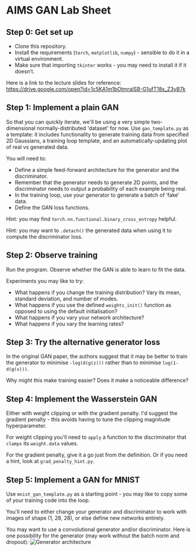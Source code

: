 # AIMS GAN Lab Sheet

## Step 0: Get set up
- Clone this repository.
- Install the requirements (`torch`, `matplotlib`, `numpy`) - sensible to do it in a virtual environment.
- Make sure that importing `tkinter` works - you may need to install it if it doesn’t.

Here is a link to the lecture slides for reference: https://drive.google.com/open?id=1c5KA1m1bOtmralSB-G1ufT18s_Z3yB7k

## Step 1: Implement a plain GAN
So that you can quickly iterate, we'll be using a very simple two-dimensional normally-distributed 'dataset' for now. Use `gan_template.py` as a template: it includes functionality to generate training data from specified 2D Gaussians, a training loop template, and an automatically-updating plot of real vs generated data.

You will need to:
 - Define a simple feed-forward architecture for the generator and the discriminator.
 - Remember that the generator needs to generate 2D points, and the discriminator needs to output a probability of each example being real.
 - In the training loop, use your generator to generate a batch of ‘fake’ data.
 - Define the GAN loss functions.

Hint: you may find `torch.nn.functional.binary_cross_entropy` helpful.

Hint: you may want to `.detach()` the generated data when using it to compute the discriminator loss.

## Step 2: Observe training
Run the program. Observe whether the GAN is able to learn to fit the data.

Experiments you may like to try:
 - What happens if you change the training distribution? Vary its mean, standard deviation, and number of modes.
 - What happens if you use the defined `weights_init()` function as opposed to using the default initialisation?
 - What happens if you vary your network architecture?
 - What happens if you vary the learning rates?

## Step 3: Try the alternative generator loss
In the original GAN paper, the authors suggest that it may be better to train the generator to minimise `-log(d(g(z)))` rather than to minimise `log(1-d(g(x)))`.

Why might this make training easier? Does it make a noticeable difference?

## Step 4: Implement the Wasserstein GAN
Either with weight clipping or with the gradient penalty. I'd suggest the gradient penalty - this avoids having to tune the clipping magnitude hyperparameter.

For weight clipping you'll need to `apply` a function to the discriminator that `clamps` its `weight.data` values.

For the gradient penalty, give it a go just from the definition. Or if you need a hint, look at `grad_penalty_hint.py`.


## Step 5: Implement a GAN for MNIST
Use `mnist_gan_template.py` as a starting point - you may like to copy some of your training code into the loop.

You'll need to either change your generator and discriminator to work with images of shape (1, 28, 28), or else define new networks entirely.

You may want to use a convolutional generator and/or discriminator. Here is one possibility for the generator (may work without the batch norm and dropout):
![Generator architecture](https://i.imgur.com/yWC6Tmt.png)

